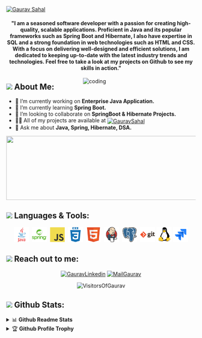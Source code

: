 <a target="_top" href="https://github.com/Gaurav-sahal" ><img src="https://blog.flamingtext.com/blog/2023/02/05/flamingtext_com_1675628107_799575638.png" border="0" alt="Gaurav Sahal"></a>
<h4 align="center">"I am a seasoned software developer with a passion for creating high-quality, scalable applications. Proficient in Java and its popular frameworks such as Spring Boot and Hibernate, I also have expertise in SQL and a strong foundation in web technologies such as HTML and CSS. With a focus on delivering well-designed and efficient solutions, I am dedicated to keeping up-to-date with the latest industry trends and technologies. Feel free to take a look at my projects on Github to see my skills in action."</h4>

<img align="right" alt="coding" width="300" src="https://media4.giphy.com/media/Q2T7BXRiDFPJcPoA7Z/giphy.gif?cid=790b7611204da59fe42bcd76b240898ea6a0a51ded587c74&rid=giphy.gif&ct=s">

## <img src="https://media.giphy.com/media/WUlplcMpOCEmTGBtBW/giphy.gif" width="40"> **About Me:**

- 🔭 I’m currently working on **Enterprise Java Application.**
- 🌱 I’m currently learning **Spring Boot.**
- 👯 I’m looking to collaborate on **SpringBoot & Hibernate Projects.**
- 👨‍💻 All of my projects are available at <a href="https://github.com/Gaurav-sahal?tab=repositories" target="blank"><img align="center" src="https://raw.githubusercontent.com/rahuldkjain/github-profile-readme-generator/master/src/images/icons/Social/github.svg" alt="GauravSahal" height="30" width="40" /></a>
- 💬 Ask me about **Java, Spring, Hibernate, DSA.**

<p align="center">
   <img align="center" src="https://github-readme-streak-stats.herokuapp.com/?user=Gaurav-sahal&theme=radical&hide_border=true" width="700" height="170"/>
</p>

## <img src="https://media.giphy.com/media/j2pOGeGYKe2xCCKwfi/giphy.gif" width="40"> **Languages & Tools:**

<p align="center"> 
  <img src="https://github.com/devicons/devicon/blob/master/icons/java/java-original-wordmark.svg" title="Java" alt="Java" width="40" height="40"/>&nbsp;
  <img src="https://github.com/devicons/devicon/blob/master/icons/spring/spring-original-wordmark.svg" title="Spring" alt="Spring" width="40" height="40"/>&nbsp;
  <img src="https://github.com/devicons/devicon/blob/master/icons/javascript/javascript-original.svg" title="JavaScript" alt="JavaScript" width="40" height="40"/>&nbsp;
  <img src="https://github.com/devicons/devicon/blob/master/icons/css3/css3-plain-wordmark.svg"  title="CSS3" alt="CSS" width="40" height="40"/>&nbsp;
  <img src="https://github.com/devicons/devicon/blob/master/icons/html5/html5-original.svg" title="HTML5" alt="HTML" width="40" height="40"/>&nbsp;
  <img src="https://github.com/devicons/devicon/blob/master/icons/jenkins/jenkins-original.svg" title="Jenkins" alt="Jenkins" width="40" height="40"/>&nbsp;
  <img src="https://github.com/devicons/devicon/blob/master/icons/postgresql/postgresql-original.svg" title="PostgreSQL"  alt="PostgreSQL" width="40" height="40"/>&nbsp;
  <img src="https://github.com/devicons/devicon/blob/master/icons/git/git-original-wordmark.svg" title="Git" **alt="Git" width="40" height="40"/>
  <img src="https://github.com/devicons/devicon/blob/master/icons/linux/linux-original.svg" title="Linux" **alt="Linux" width="40" height="40"/>
  <img src="https://github.com/devicons/devicon/blob/master/icons/jira/jira-original.svg" title="Jira" **alt="Jira" width="40" height="40"/>
</p>

## <img src="https://media.giphy.com/media/LnQjpWaON8nhr21vNW/giphy.gif" width="40"> **Reach out to me:** ️

<p align="center">
<a href="https://www.linkedin.com/in/gaurav-sahal-7b0959177/" target="_blank"><img align="center" src="https://img.shields.io/badge/-LinkedIn-0e76a8?style=flat-square&logo=Linkedin&logoColor=white" alt="GauravLinkedin" /></a>
<a href="mailto:gaurav.sahal10@gmail.com" target="_blank"><img align="center" src="https://img.shields.io/badge/-Gmail-EA4335?style=flat-square&logo=Gmail&logoColor=white" alt="MailGaurav" /></a>
<p align="center"> <img src="https://komarev.com/ghpvc/?username=Gaurav-sahal&label=Visitors&color=0088cc&style=flat-square" alt="VisitorsOfGaurav" /> </p>

## <img src="https://media.giphy.com/media/ZCN6F3FAkwsyOGU2RS/giphy.gif" width="40"> **Github Stats:**

<details>
  <summary>📊 <b>Github Readme Stats</b></summary>
 <br />
 <p align="center">
  <a href="https://github.com/Gaurav-sahal">
   <img width="430" align="center" src="https://github-readme-stats.vercel.app/api?username=Gaurav-sahal&show_icons=true&theme=radical&count_private=true">
  </a>
  <a href="https://github.com/Gaurav-sahal/github-readme-stats">
    <img align="center" src="https://github-readme-stats.anuraghazra1.vercel.app/api/top-langs/?username=Gaurav-sahal&layout=compact&theme=radical&langs_count=6" />
  </a>
 </p>
</details>

<details>
 <summary>🏆 <b>Github Profile Trophy</b></summary>
 <br />
 <p align="center">
  <a href="https://github.com/ryo-ma/github-profile-trophy">
   <img src="https://github-profile-trophy.vercel.app/?username=Gaurav-sahal&column=8&theme=darkhub"/>
  </a>
 </p>
</details>
